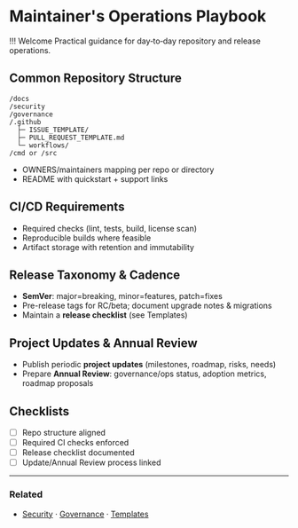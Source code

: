 [//]: # (SPDX-License-Identifier: CC-BY-4.0)

# Maintainer's Operations Playbook

!!! Welcome
    Practical guidance for day‑to‑day repository and release operations.

## Common Repository Structure

```
/docs
/security
/governance
/.github
  ├─ ISSUE_TEMPLATE/
  ├─ PULL_REQUEST_TEMPLATE.md
  └─ workflows/
/cmd or /src
```
- OWNERS/maintainers mapping per repo or directory
- README with quickstart + support links

## CI/CD Requirements

- Required checks (lint, tests, build, license scan)
- Reproducible builds where feasible
- Artifact storage with retention and immutability

## Release Taxonomy & Cadence

- **SemVer**: major=breaking, minor=features, patch=fixes
- Pre-release tags for RC/beta; document upgrade notes & migrations
- Maintain a **release checklist** (see Templates)

## Project Updates & Annual Review

- Publish periodic **project updates** (milestones, roadmap, risks, needs)
- Prepare **Annual Review**: governance/ops status, adoption metrics, roadmap proposals

## Checklists

- [ ] Repo structure aligned
- [ ] Required CI checks enforced
- [ ] Release checklist documented
- [ ] Update/Annual Review process linked

---

### Related

- [Security](security.md) · [Governance](governance.md) · [Templates](templates.md)
